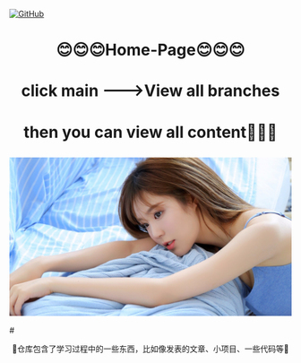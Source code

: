 <p align="left">
  <a href [https://github.com/XianYang2547/Home-Page]">
  <img src="https://img.shields.io/badge/Author-@XianYang-000000.svg?logo=GitHub" alt="GitHub"></a>


# <p align="center">:blush::blush::blush:Home-Page:blush::blush::blush:</p>

# <p align="center">click main --->View all branches

# <p align="center">then you can view all content💨💨💨</p>

<p align="center"> 
<img src="image/1-210GQK246214.jpg">
</p>
# <p align="center">🍄仓库包含了学习过程中的一些东西，比如像发表的文章、小项目、一些代码等🍄</p>




